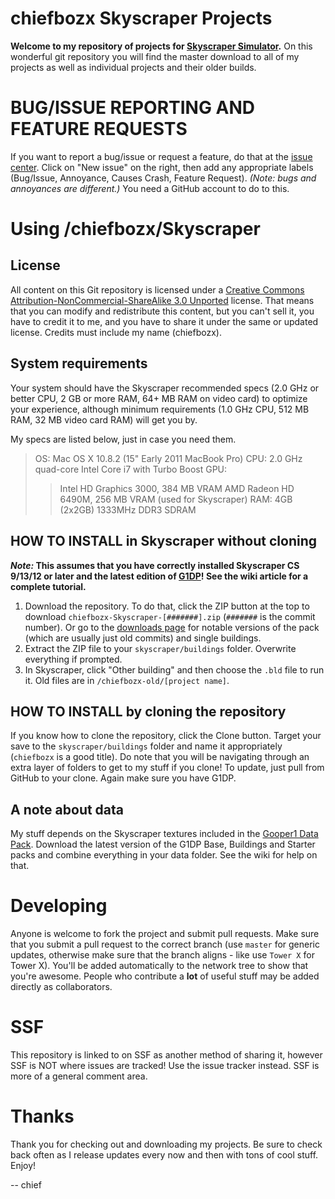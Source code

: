 # chiefbozx Skyscraper Projects

**Welcome to my repository of projects for [Skyscraper Simulator](http://www.skyscrapersim.com).** On this wonderful git repository you will find the master download to all of my projects as well as individual projects and their older builds.

# BUG/ISSUE REPORTING AND FEATURE REQUESTS

If you want to report a bug/issue or request a feature, do that at the [issue center](https://github.com/chiefbozx/Skyscraper/issues). Click on "New issue" on the right, then add any appropriate labels (Bug/Issue, Annoyance, Causes Crash, Feature Request). _(Note: bugs and annoyances are different.)_ You need a GitHub account to do to this.

# Using /chiefbozx/Skyscraper

## License

All content on this Git repository is licensed under a [Creative Commons Attribution-NonCommercial-ShareAlike 3.0 Unported](http://creativecommons.org/licenses/by-nc-sa/3.0/) license. That means that you can modify and redistribute this content, but you can't sell it, you have to credit it to me, and you have to share it under the same or updated license. Credits must include my name (chiefbozx).

## System requirements

Your system should have the Skyscraper recommended specs (2.0 GHz or better CPU, 2 GB or more RAM, 64+ MB RAM on video card) to optimize your experience, although minimum requirements (1.0 GHz CPU, 512 MB RAM, 32 MB video card RAM) will get you by.

My specs are listed below, just in case you need them.
> OS:  Mac OS X 10.8.2 (15" Early 2011 MacBook Pro)
> CPU: 2.0 GHz quad-core Intel Core i7 with Turbo Boost
> GPU:
> > Intel HD Graphics 3000, 384 MB VRAM
> > AMD Radeon HD 6490M, 256 MB VRAM (used for Skyscraper)
> RAM: 4GB (2x2GB) 1333MHz DDR3 SDRAM

## HOW TO INSTALL in Skyscraper without cloning

___Note:_ This assumes that you have correctly installed Skyscraper CS 9/13/12 or later and the latest edition of [G1DP](http://gooper1datapack.weebly.com/downloads.html)! See the wiki article for a complete tutorial.__

1. Download the repository. To do that, click the ZIP button at the top to download `chiefbozx-Skyscraper-[#######].zip` (`#######` is the commit number). Or go to the [downloads page](https://github.com/chiefbozx/Skyscraper/downloads) for notable versions of the pack (which are usually just old commits) and single buildings.
2. Extract the ZIP file to your `skyscraper/buildings` folder. Overwrite everything if prompted.
3. In Skyscraper, click "Other building" and then choose the `.bld` file to run it. Old files are in `/chiefbozx-old/[project name]`.

## HOW TO INSTALL by cloning the repository

If you know how to clone the repository, click the Clone button. Target your save to the `skyscraper/buildings` folder and name it appropriately (`chiefbozx` is a good title). Do note that you will be navigating through an extra layer of folders to get to my stuff if you clone! To update, just pull from GitHub to your clone. Again make sure you have G1DP.

## A note about data

My stuff depends on the Skyscraper textures included in the [Gooper1 Data Pack](http://gooper1datapack.weebly.com/downloads.html). Download the latest version of the G1DP Base, Buildings and Starter packs and combine everything in your data folder. See the wiki for help on that.

# Developing

Anyone is welcome to fork the project and submit pull requests. Make sure that you submit a pull request to the correct branch (use `master` for generic updates, otherwise make sure that the branch aligns - like use `Tower X` for Tower X). You'll be added automatically to the network tree to show that you're awesome. People who contribute a __lot__ of useful stuff may be added directly as collaborators.

# SSF

This repository is linked to on SSF as another method of sharing it, however SSF is NOT where issues are tracked! Use the issue tracker instead. SSF is more of a general comment area.

# Thanks

Thank you for checking out and downloading my projects. Be sure to check back often as I release updates every now and then with tons of cool stuff. Enjoy!

-- chief